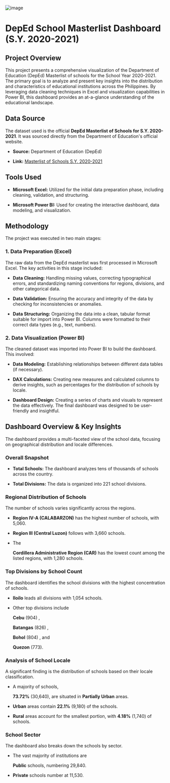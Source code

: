 
![image](https://github.com/user-attachments/assets/691d7d10-53ee-42b4-a17f-f33bd77ce959)


# DepEd School Masterlist Dashboard (S.Y. 2020-2021)
## Project Overview

This project presents a comprehensive visualization of the Department of Education (DepEd) Masterlist of schools for the School Year 2020-2021. The primary goal is to analyze and present key insights into the distribution and characteristics of educational institutions across the Philippines. By leveraging data cleaning techniques in Excel and visualization capabilities in Power BI, this dashboard provides an at-a-glance understanding of the educational landscape.

## Data Source

The dataset used is the official **DepEd Masterlist of Schools for S.Y. 2020-2021**. It was sourced directly from the Department of Education's official website.

- **Source:** Department of Education (DepEd)
    
- **Link:** [Masterlist of Schools S.Y. 2020-2021](https://www.deped.gov.ph/wp-content/uploads/2021/06/SY-2020-2021-Masterlist-of-Schools-Address-only-1-1.pdf)
    

## Tools Used

- **Microsoft Excel:** Utilized for the initial data preparation phase, including cleaning, validation, and structuring.
    
- **Microsoft Power BI:** Used for creating the interactive dashboard, data modeling, and visualization.
    

## Methodology

The project was executed in two main stages:

### 1. Data Preparation (Excel)

The raw data from the DepEd masterlist was first processed in Microsoft Excel. The key activities in this stage included:

- **Data Cleaning:** Handling missing values, correcting typographical errors, and standardizing naming conventions for regions, divisions, and other categorical data.
    
- **Data Validation:** Ensuring the accuracy and integrity of the data by checking for inconsistencies or anomalies.
    
- **Data Structuring:** Organizing the data into a clean, tabular format suitable for import into Power BI. Columns were formatted to their correct data types (e.g., text, numbers).
    

### 2. Data Visualization (Power BI)

The cleaned dataset was imported into Power BI to build the dashboard. This involved:

- **Data Modeling:** Establishing relationships between different data tables (if necessary).
    
- **DAX Calculations:** Creating new measures and calculated columns to derive insights, such as percentages for the distribution of schools by locale.
    
- **Dashboard Design:** Creating a series of charts and visuals to represent the data effectively. The final dashboard was designed to be user-friendly and insightful.
    

## Dashboard Overview & Key Insights

The dashboard provides a multi-faceted view of the school data, focusing on geographical distribution and locale differences.

### Overall Snapshot

- **Total Schools:** The dashboard analyzes tens of thousands of schools across the country.
    
- **Total Divisions:** The data is organized into 221 school divisions.
    

### Regional Distribution of Schools

The number of schools varies significantly across the regions.

- **Region IV-A (CALABARZON)** has the highest number of schools, with 5,060.
    
- **Region III (Central Luzon)** follows with 3,660 schools.
    
- The
    
    **Cordillera Administrative Region (CAR)** has the lowest count among the listed regions, with 1,280 schools.
    

### Top Divisions by School Count

The dashboard identifies the school divisions with the highest concentration of schools.

- **Iloilo** leads all divisions with 1,054 schools.
    
- Other top divisions include
    
    **Cebu** (904) ,
    
    **Batangas** (826) ,
    
    **Bohol** (804) , and
    
    **Quezon** (773).
    

### Analysis of School Locale

A significant finding is the distribution of schools based on their locale classification.

- A majority of schools,
    
    **73.72%** (30,640), are situated in **Partially Urban** areas.
    
- **Urban** areas contain **22.1%** (9,180) of the schools.
    
- **Rural** areas account for the smallest portion, with **4.18%** (1,740) of schools.
    

### School Sector

The dashboard also breaks down the schools by sector.

- The vast majority of institutions are
    
    **Public** schools, numbering 29,840.
    
- **Private** schools number at 11,530.
